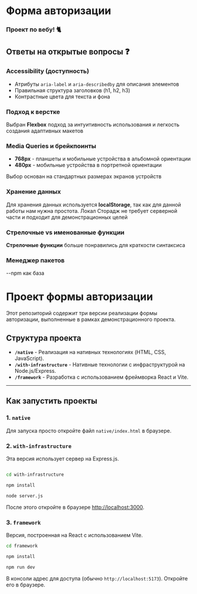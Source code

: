 # Форма авторизации

### Проект по вебу! 🐈 


## Ответы на открытые вопросы ❓

### Accessibility (доступность)
- Атрибуты `aria-label` и `aria-describedby` для описания элементов
- Правильная структура заголовков (h1, h2, h3)
- Контрастные цвета для текста и фона

### Подход к верстке

Выбран **Flexbox** подход за интуитивность использования и легкость создания адаптивных макетов

### Media Queries и брейкпоинты
- **768px** - планшеты и мобильные устройства в альбомной ориентации
- **480px** - мобильные устройства в портретной ориентации

Выбор основан на стандартных размерах экранов устройств
### Хранение данных

Для хранения данных используется **localStorage**, так как для данной работы нам нужна простота. Локал Сторадж не требует серверной части и подходит для демонстрационных целей

### Стрелочные vs именованные функции

**Стрелочные функции** больше понравились для краткости синтаксиса

### Менеджер пакетов 
--npm как база

# Проект формы авторизации

Этот репозиторий содержит три версии реализации формы авторизации, выполненные в рамках демонстрационного проекта.

## Структура проекта

- **`/native`** - Реализация на нативных технологиях (HTML, CSS, JavaScript).
- **`/with-infrastructure`** - Нативные технологии с инфраструктурой на Node.js/Express.
- **`/framework`** - Разработка с использованием фреймворка React и Vite.

---

## Как запустить проекты

### 1. `native`

Для запуска просто откройте файл `native/index.html` в браузере.

### 2. `with-infrastructure`

Эта версия использует сервер на Express.js.

```bash

cd with-infrastructure

npm install

node server.js
```

После этого откройте в браузере [http://localhost:3000](http://localhost:3000).

### 3. `framework`

Версия, построенная на React с использованием Vite.

```bash
cd framework

npm install

npm run dev
```

В консоли адрес для доступа (обычно `http://localhost:5173`). Откройте его в браузере.

